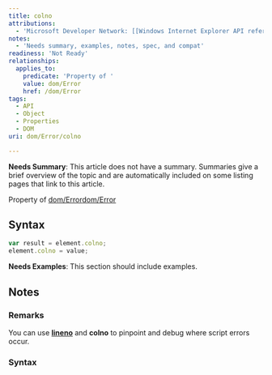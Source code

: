 ```yaml
---
title: colno
attributions:
  - 'Microsoft Developer Network: [[Windows Internet Explorer API reference](http://msdn.microsoft.com/en-us/library/ie/hh828809%28v=vs.85%29.aspx) Article]'
notes:
  - 'Needs summary, examples, notes, spec, and compat'
readiness: 'Not Ready'
relationships:
  applies_to:
    predicate: 'Property of '
    value: dom/Error
    href: /dom/Error
tags:
  - API
  - Object
  - Properties
  - DOM
uri: dom/Error/colno

---
```

**Needs Summary**: This article does not have a summary. Summaries give a brief overview of the topic and are automatically included on some listing pages that link to this article.

Property of [dom/Error](/dom/Error)[dom/Error](/dom/Error)

## Syntax

``` js
var result = element.colno;
element.colno = value;
```

**Needs Examples**: This section should include examples.

## Notes

### Remarks

You can use [**lineno**](/dom/Error/lineno) and **colno** to pinpoint and debug where script errors occur.

### Syntax
